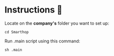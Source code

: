 # Instructions 🧐

Locate on the **company's** folder you want to set up:

    cd Smarthop

Run .main script using this command:

    sh .main